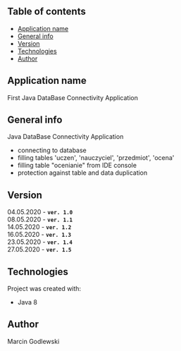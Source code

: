 ## Table of contents
* [Application name](#application-name)
* [General info](#general-info)
* [Version](#version)
* [Technologies](#technologies)
* [Author](#author)

## Application name
First Java DataBase Connectivity Application

## General info
Java DataBase Connectivity Application
* connecting to database
* filling tables 'uczen', 'nauczyciel', 'przedmiot', 'ocena'
* filling table "ocenianie" from IDE console
* protection against table and data duplication

## Version
04.05.2020 - **`ver. 1.0`**      
08.05.2020 - **`ver. 1.1`**        
14.05.2020 - **`ver. 1.2`**     
16.05.2020 - **`ver. 1.3`**    
23.05.2020 - **`ver. 1.4`**     
27.05.2020 - **`ver. 1.5`**        
	
## Technologies
Project was created with:
* Java 8

## Author
Marcin Godlewski
